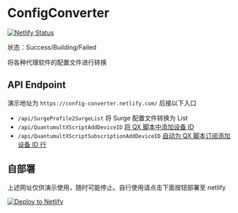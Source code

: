 # ConfigConverter

[![Netlify Status](https://api.netlify.com/api/v1/badges/549d28b7-12f7-404b-8c77-01381f573b62/deploy-status)](https://app.netlify.com/sites/qx/deploys)

状态：Success/Building/Failed

将各种代理软件的配置文件进行转换

## API Endpoint

演示地址为 `https://config-converter.netlify.com/` 后接以下入口

- `/api/SurgeProfile2SurgeList` 将 Surge 配置文件转换为 List
- `/api/QuantumultXScriptAddDeviceID` [将 QX 脚本中添加设备 ID](https://t.me/singee_daily/10)
- `/api/QuantumultXScriptSubscriptionAddDeviceID` [自动为 QX 脚本订阅添加设备 ID 行](https://t.me/singee_daily/7)


## 自部署

上述网址仅供演示使用，随时可能停止。自行使用请点击下面按钮部署至 netlify

[![Deploy to Netlify](https://www.netlify.com/img/deploy/button.svg)](https://app.netlify.com/start/deploy?repository=https://github.com/ImSingee/ConfigConverter)
